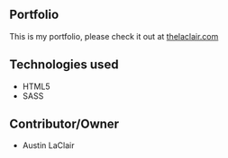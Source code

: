 ## Portfolio
This is my portfolio, please check it out at [thelaclair.com](https://thelaclair.com)

## Technologies used
* HTML5
* SASS

## Contributor/Owner
* Austin LaClair
